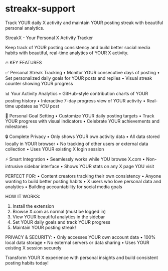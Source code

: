 # streakx-support
Track YOUR daily X activity and maintain YOUR posting streak with beautiful personal analytics.

StreakX - Your Personal X Activity Tracker

Keep track of YOUR posting consistency and build better social media habits with beautiful, real-time analytics of YOUR X activity.

🔥 KEY FEATURES

✅ Personal Streak Tracking
• Monitor YOUR consecutive days of posting
• Set personalized daily goals for YOUR posts and replies
• Visual streak counter showing YOUR progress

📊 Your Activity Analytics
• GitHub-style contribution charts of YOUR posting history
• Interactive 7-day progress view of YOUR activity
• Real-time updates as YOU post

🎯 Personal Goal Setting
• Customize YOUR daily posting targets
• Track YOUR progress with visual indicators
• Celebrate YOUR achievements and milestones

🔒 Complete Privacy
• Only shows YOUR own activity data
• All data stored locally in YOUR browser
• No tracking of other users or external data collection
• Uses YOUR existing X login session

⚡ Smart Integration
• Seamlessly works while YOU browse X.com
• Non-intrusive sidebar interface
• Shows YOUR stats on any X page YOU visit

PERFECT FOR:
• Content creators tracking their own consistency
• Anyone wanting to build better posting habits
• X users who love personal data and analytics
• Building accountability for social media goals

HOW IT WORKS:
1. Install the extension
2. Browse X.com as normal (must be logged in)
3. View YOUR beautiful analytics in the sidebar
4. Set YOUR daily goals and track YOUR progress
5. Maintain YOUR posting streak!

PRIVACY & SECURITY:
• Only accesses YOUR own account data
• 100% local data storage
• No external servers or data sharing
• Uses YOUR existing X session securely

Transform YOUR X experience with personal insights and build consistent posting habits today!
